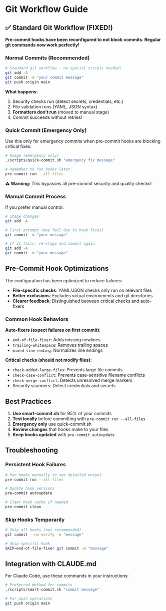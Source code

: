 # Git Workflow Guide

## ✅ Standard Git Workflow (FIXED!)

**Pre-commit hooks have been reconfigured to not block commits. Regular git commands now work perfectly!**

### Normal Commits (Recommended)

```bash
# Standard git workflow - no special scripts needed!
git add -A
git commit -m "your commit message"
git push origin main
```

**What happens:**
1. Security checks run (detect secrets, credentials, etc.)
2. File validation runs (YAML, JSON syntax)
3. **Formatters don't run** (moved to manual stage)
4. Commit succeeds without retries!

### Quick Commit (Emergency Only)

Use this only for emergency commits when pre-commit hooks are blocking critical fixes:

```bash
# Usage (emergency only)
./scripts/quick-commit.sh "emergency fix message"

# Remember to run hooks later
pre-commit run --all-files
```

**⚠️ Warning:** This bypasses all pre-commit security and quality checks!

### Manual Commit Process

If you prefer manual control:

```bash
# Stage changes
git add -A

# First attempt (may fail due to hook fixes)
git commit -m "your message"

# If it fails, re-stage and commit again
git add -A
git commit -m "your message"
```

## Pre-Commit Hook Optimizations

The configuration has been optimized to reduce failures:

- **File-specific checks**: YAML/JSON checks only run on relevant files
- **Better exclusions**: Excludes virtual environments and git directories
- **Clearer feedback**: Distinguished between critical checks and auto-fixers

### Common Hook Behaviors

**Auto-fixers (expect failures on first commit):**
- `end-of-file-fixer`: Adds missing newlines
- `trailing-whitespace`: Removes trailing spaces
- `mixed-line-ending`: Normalizes line endings

**Critical checks (should not modify files):**
- `check-added-large-files`: Prevents large file commits
- `check-case-conflict`: Prevents case-sensitive filename conflicts
- `check-merge-conflict`: Detects unresolved merge markers
- Security scanners: Detect credentials and secrets

## Best Practices

1. **Use smart-commit.sh** for 95% of your commits
2. **Test locally** before committing with `pre-commit run --all-files`
3. **Emergency only** use quick-commit.sh
4. **Review changes** that hooks make to your files
5. **Keep hooks updated** with `pre-commit autoupdate`

## Troubleshooting

### Persistent Hook Failures
```bash
# Run hooks manually to see detailed output
pre-commit run --all-files

# Update hook versions
pre-commit autoupdate

# Clear hook cache if needed
pre-commit clean
```

### Skip Hooks Temporarily
```bash
# Skip all hooks (not recommended)
git commit --no-verify -m "message"

# Skip specific hook
SKIP=end-of-file-fixer git commit -m "message"
```

## Integration with CLAUDE.md

For Claude Code, use these commands in your instructions:

```bash
# Preferred method for commits
./scripts/smart-commit.sh "commit message"

# For push operations
git push origin main
```
